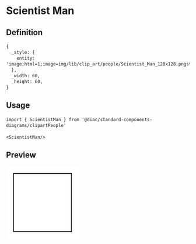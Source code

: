 # Scientist Man

## Definition

```
{
  _style: { 
    entity: 'image;html=1;image=img/lib/clip_art/people/Scientist_Man_128x128.pngstrokeColor=none;',
  },
  _width: 60,
  _height: 60,
}
```

## Usage

```
import { ScientistMan } from '@diac/standard-components-diagrams/clipartPeople'

<ScientistMan/>
```

## Preview

<img src="./scientist-man.png" width="200"/>
